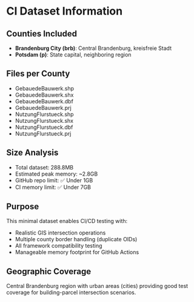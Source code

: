 # CI Dataset Information

## Counties Included
- **Brandenburg City (brb)**: Central Brandenburg, kreisfreie Stadt  
- **Potsdam (p)**: State capital, neighboring region

## Files per County  
- GebauedeBauwerk.shp
- GebauedeBauwerk.shx
- GebauedeBauwerk.dbf
- GebauedeBauwerk.prj
- NutzungFlurstueck.shp
- NutzungFlurstueck.shx
- NutzungFlurstueck.dbf
- NutzungFlurstueck.prj

## Size Analysis
- Total dataset: 288.8MB
- Estimated peak memory: ~2.8GB
- GitHub repo limit: ✅ Under 1GB
- CI memory limit: ✅ Under 7GB

## Purpose
This minimal dataset enables CI/CD testing with:
- Realistic GIS intersection operations
- Multiple county border handling (duplicate OIDs)
- All framework compatibility testing
- Manageable memory footprint for GitHub Actions

## Geographic Coverage
Central Brandenburg region with urban areas (cities) providing
good test coverage for building-parcel intersection scenarios.
